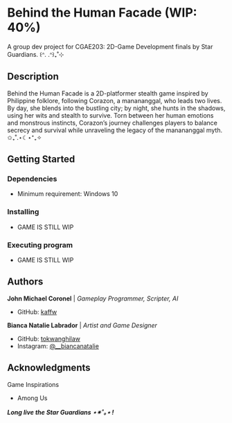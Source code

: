 # Behind the Human Facade (WIP: 40%)

A group dev project for CGAE203: 2D-Game Development finals by Star Guardians. ꒰ᐢ. .ᐢ꒱₊˚⊹

## Description
Behind the Human Facade is a 2D-platformer stealth game inspired by Philippine folklore, following Corazon, a manananggal, who leads two lives. By day, she blends into the bustling city; by night, she hunts in the shadows, using her wits and stealth to survive. Torn between her human emotions and monstrous instincts, Corazon’s journey challenges players to balance secrecy and survival while unraveling the legacy of the manananggal myth. ✩₊˚.⋆☾⋆⁺₊✧

## Getting Started

### Dependencies

* Minimum requirement: Windows 10

### Installing

* GAME IS STILL WIP

### Executing program

* GAME IS STILL WIP

## Authors

**John Michael Coronel** | *Gameplay Programmer, Scripter, AI*
* GitHub: [kaffw](https://github.com/kaffw)

**Bianca Natalie Labrador** | *Artist and Game Designer*
* GitHub: [tokwanghilaw](https://github.com/tokwanghilaw)
* Instagram: [@__biancanatalie](https://www.instagram.com/__biancanatalie)
  
## Acknowledgments

Game Inspirations
* Among Us

***Long live the Star Guardians ⋆✴︎˚｡⋆ !***

